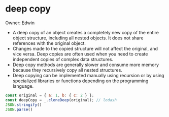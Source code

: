 # deep copy

Owner: Edwin

- A deep copy of an object creates a completely new copy of the entire object structure, including all nested objects. It does not share references with the original object.
- Changes made to the copied structure will not affect the original, and vice versa. Deep copies are often used when you need to create independent copies of complex data structures.
- Deep copy methods are generally slower and consume more memory because they recursively copy all nested structures.
- Deep copying can be implemented manually using recursion or by using specialized libraries or functions depending on the programming language.

```jsx
const original = { a: 1, b: { c: 2 } };
const deepCopy = _.cloneDeep(original); // lodash
JSON.stringify()
JSON.parse()
```